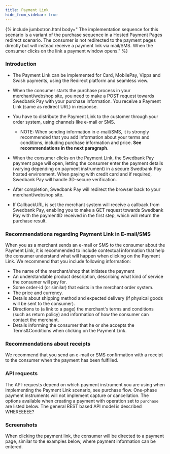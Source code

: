 ```yaml
---
title: Payment Link
hide_from_sidebar: true
---
```


{% include jumbotron.html body=" The implementation sequence for this scenario
is a variant of the purchase sequence in a Hosted Payment Pages redirect
scenario. The consumer is not redirected to the payment pages directly but will
instead receive a payment link via mail/SMS. When the consumer clicks on the
link a payment window opens." %}

### Introduction

* The Payment Link can be implemented for Card, MobilePay, Vipps and Swish
    payments, using the Redirect platform and seamless view.  

* When the consumer starts the purchase process in your merchant/webshop
    site, you need to make a POST request towards Swedbank Pay with your
    purchase information. You receive a Payment Link (same as redirect URL) in
    response.

* You have to distribute the Payment Link to the customer through your order
    system, using channels like e-mail or SMS.
  * NOTE: When sending information in e-mail/SMS, it is strongly
        recommended that you add information about your terms and conditions,
        including purchase information and price. **See recommendations in the
        next paragraph.**

* When the consumer clicks on the Payment Link, the Swedbank Pay payment page
    will open, letting the consumer enter the payment details (varying depending
    on payment instrument) in a secure Swedbank Pay hosted environment. When
    paying with credit card and if required, Swedbank Pay will handle 3D-secure
    verification.

* After completion, Swedbank Pay will redirect the browser back to your
    merchant/webshop site.

* If CallbackURL is set the merchant system will receive a callback from
    Swedbank Pay, enabling you to make a GET request towards Swedbank Pay with
    the paymentID received in the first step, which will return the purchase
    result.

### Recommendations regarding Payment Link in E-mail/SMS

When you as a merchant sends an e-mail or SMS to the consumer about the Payment
Link, it is recommended to include contextual information that help the consumer
understand what will happen when clicking on the Payment Link. We recommend that
you include following information:

* The name of the merchant/shop that initiates the payment
* An understandable product description, describing what kind of service the
  consumer will pay for.
* Some order-id (or similar) that exists in the merchant order system.
* The price and currency.
* Details about shipping method and expected delivery (if physical goods will be
  sent  to the consumer).
* Directions to (a link to a page) the merchant's terms and conditions (such as
  return policy) and information of how the consumer can contact the merchant.
* Details informing the consumer that he or she accepts the Terms&Conditions
  when clicking on the Payment Link.

### Recommendations about receipts

We recommend that you send an e-mail or SMS confirmation with a receipt to the
consumer when the payment has been fulfilled.

### API requests

The API-requests depend on which payment instrument you are using when
implementing the Payment Link scenario, see purchase flow. One-phase payment
instruments will not implement capture or cancellation. The options available
when creating a payment with operation set to `purchase` are listed below. The
general REST based API model is described WHEREEEEE?

### Screenshots

When clicking the payment link, the consumer will be directed to a payment page,
similar to the examples below, where payment information can be entered.
